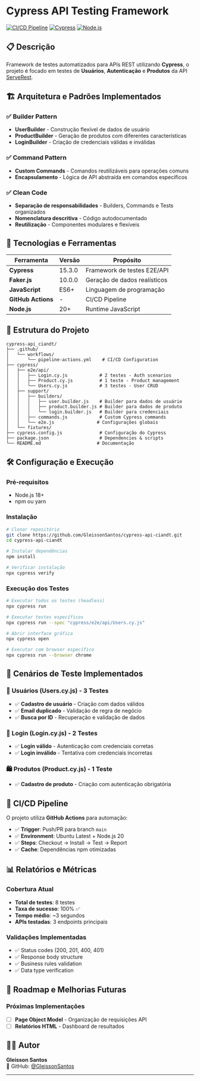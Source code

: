 # Cypress API Testing Framework

[![CI/CD Pipeline](https://github.com/GleissonSantos/cypress-api-ciandt/actions/workflows/pipeline-actions.yml/badge.svg)](https://github.com/GleissonSantos/cypress-api-ciandt/actions)
[![Cypress](https://img.shields.io/badge/cypress-15.3.0-green.svg)](https://cypress.io/)
[![Node.js](https://img.shields.io/badge/node.js-20+-blue.svg)](https://nodejs.org/)

## 📋 Descrição
Framework de testes automatizados para APIs REST utilizando **Cypress**, o projeto é focado em testes de **Usuários**, **Autenticação** e **Produtos** da API [ServeRest](https://serverest.dev).

## 🏗️ Arquitetura e Padrões Implementados

### ✅ **Builder Pattern**
- **UserBuilder** - Construção flexível de dados de usuário
- **ProductBuilder** - Geração de produtos com diferentes características  
- **LoginBuilder** - Criação de credenciais válidas e inválidas

### ✅ **Command Pattern**
- **Custom Commands** - Comandos reutilizáveis para operações comuns
- **Encapsulamento** - Lógica de API abstraída em comandos específicos

### ✅ **Clean Code**
- **Separação de responsabilidades** - Builders, Commands e Tests organizados
- **Nomenclatura descritiva** - Código autodocumentado
- **Reutilização** - Componentes modulares e flexíveis

## 🚀 Tecnologias e Ferramentas

| Ferramenta | Versão | Propósito |
|------------|---------|-----------|
| **Cypress** | 15.3.0 | Framework de testes E2E/API |
| **Faker.js** | 10.0.0 | Geração de dados realísticos |
| **JavaScript** | ES6+ | Linguagem de programação |
| **GitHub Actions** | - | CI/CD Pipeline |
| **Node.js** | 20+ | Runtime JavaScript |

## 📁 Estrutura do Projeto

```
cypress-api_ciandt/
├── .github/
│   └── workflows/
│       └── pipeline-actions.yml    # CI/CD Configuration
├── cypress/
│   ├── e2e/api/
│   │   ├── Login.cy.js            # 2 testes - Auth scenarios
│   │   ├── Product.cy.js          # 1 teste - Product management  
│   │   └── Users.cy.js            # 3 testes - User CRUD
│   ├── support/
│   │   ├── builders/
│   │   │   ├── user.builder.js    # Builder para dados de usuário
│   │   │   ├── product.builder.js # Builder para dados de produto
│   │   │   └── login.builder.js   # Builder para credenciais
│   │   ├── commands.js            # Custom Cypress commands
│   │   └── e2e.js                # Configurações globais
│   └── fixtures/
├── cypress.config.js              # Configuração do Cypress
├── package.json                   # Dependencies & scripts
└── README.md                     # Documentação
```

## 🛠️ Configuração e Execução

### **Pré-requisitos**
- Node.js 18+ 
- npm ou yarn

### **Instalação**
```bash
# Clonar repositório
git clone https://github.com/GleissonSantos/cypress-api-ciandt.git
cd cypress-api-ciandt

# Instalar dependências
npm install

# Verificar instalação
npx cypress verify
```

### **Execução dos Testes**
```bash
# Executar todos os testes (headless)
npx cypress run

# Executar testes específicos
npx cypress run --spec "cypress/e2e/api/Users.cy.js"

# Abrir interface gráfica
npx cypress open

# Executar com browser específico
npx cypress run --browser chrome
```

## 🧪 Cenários de Teste Implementados

### 👥 **Usuários (Users.cy.js)** - 3 Testes
- ✅ **Cadastro de usuário** - Criação com dados válidos
- ✅ **Email duplicado** - Validação de regra de negócio
- ✅ **Busca por ID** - Recuperação e validação de dados

### 🔐 **Login (Login.cy.js)** - 2 Testes  
- ✅ **Login válido** - Autenticação com credenciais corretas
- ✅ **Login inválido** - Tentativa com credenciais incorretas

### 🛍️ **Produtos (Product.cy.js)** - 1 Teste
- ✅ **Cadastro de produto** - Criação com autenticação obrigatória


## 🤖 CI/CD Pipeline

O projeto utiliza **GitHub Actions** para automação:

- ✅ **Trigger**: Push/PR para branch `main`
- ✅ **Environment**: Ubuntu Latest + Node.js 20
- ✅ **Steps**: Checkout → Install → Test → Report
- ✅ **Cache**: Dependências npm otimizadas

## 📊 Relatórios e Métricas

### **Cobertura Atual**
- **Total de testes**: 8 testes
- **Taxa de sucesso**: 100% ✅
- **Tempo médio**: ~3 segundos
- **APIs testadas**: 3 endpoints principais

### **Validações Implementadas**
- ✅ Status codes (200, 201, 400, 401)
- ✅ Response body structure
- ✅ Business rules validation  
- ✅ Data type verification

## 🔄 Roadmap e Melhorias Futuras

### **Próximas Implementações**
- [ ] **Page Object Model** - Organização de requisições API
- [ ] **Relatórios HTML** - Dashboard de resultados

## 👨‍💻 Autor

**Gleisson Santos**  
🐙 GitHub: [@GleissonSantos](https://github.com/GleissonSantos)

---
